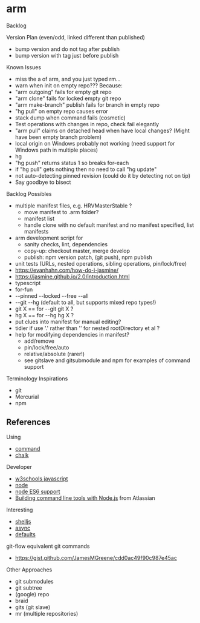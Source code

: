 # arm

Backlog

Version Plan (even/odd, linked different than published)
* bump version and do not tag after publish
* bump version with tag just before publish

Known Issues
* miss the a of arm, and you just typed rm...
* warn when init on empty repo??? Because:
 * "arm outgoing" fails for empty git repo
 * "arm clone" fails for locked empty git repo
 * "arm make-branch" publish fails for branch in empty repo
 * "hg pull" on empty repo causes error
* stack dump when command fails (cosmetic)
* Test operations with changes in repo, check fail elegantly
 * "arm pull" claims on detached head when have local changes? (Might have been empty branch problem)
* local origin on Windows probably not working (need support for Windows path in multiple places)
* hg
 * "hg push" returns status 1 so breaks for-each
 * if "hg pull" gets nothing then no need to call "hg update"
 * not auto-detecting pinned revision (could do it by detecting not on tip)
* Say goodbye to bisect

Backlog Possibles
* multiple manifest files, e.g. HRVMasterStable ?
  * move manifest to .arm folder?
  * manifest list
  * handle clone with no default manifest and no manifest specified, list manifests
* arm development script for
  * sanity checks, lint, dependencies
  * copy-up: checkout master, merge develop
  * publish: npm version patch, (git push), npm publish
* unit tests (URLs, nested operations, sibling operations, pin/lock/free)
 * https://evanhahn.com/how-do-i-jasmine/
 * https://jasmine.github.io/2.0/introduction.html
* typescript
* for-fun
 * --pinned --locked --free --all
 * --git --hg (default to all, but supports mixed repo types!)
 * git X == for --git git X ?
 * hg X == for --hg hg X ?
* put clues into manifest for manual editing?
* tidier if use '.' rather than '' for nested rootDirectory et al ?
* help for modifying dependencies in manifest?
  * add/remove
  * pin/lock/free/auto
  * relative/absolute (rarer!)
  * see gitslave and gitsubmodule and npm for examples of command support

Terminology Inspirations
* git
* Mercurial
* npm

## References

Using
* [command](https://www.npmjs.com/package/commander)
* [chalk](https://github.com/sindresorhus/chalk)

Developer
* [w3schools javascript](http://www.w3schools.com/js/default.asp)
* [node](https://nodejs.org/docs/latest/api/index.html)
* [node ES6 support](http://node.green)
* [Building command line tools with Node.js](https://developer.atlassian.com/blog/2015/11/scripting-with-node/) from Atlassian

Interesting
* [shelljs](http://documentup.com/arturadib/shelljs#command-reference)
* [async](http://caolan.github.io/async/)
* [defaults](https://www.npmjs.com/package/defaults)

git-flow equivalent git commands
* https://gist.github.com/JamesMGreene/cdd0ac49f90c987e45ac

Other Approaches
* git submodules
* git subtree
* (google) repo
* braid
* gits (git slave)
* mr (multiple repositories)
